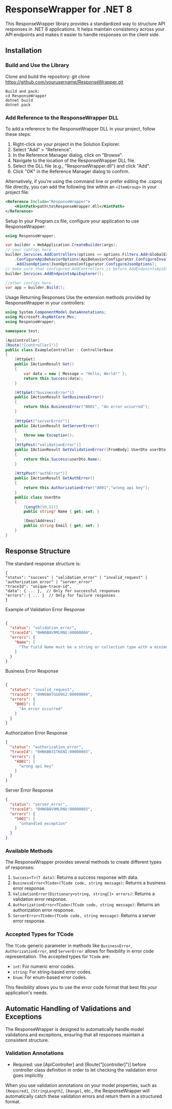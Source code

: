 # ResponseWrapper for .NET 8

This ResponseWrapper library provides a standardized way to structure API responses in .NET 8 applications. It helps maintain consistency across your API endpoints and makes it easier to handle responses on the client side.

## Installation

### Build and Use the Library

Clone and build the repository:
git clone https://github.com/yourusername/ResponseWrapper.git

```shell
Build and pack:
cd ResponseWrapper
dotnet build
dotnet pack
```

### Add Reference to the ResponseWrapper DLL

To add a reference to the ResponseWrapper DLL in your project, follow these steps:

1. Right-click on your project in the Solution Explorer.
2. Select "Add" > "Reference".
3. In the Reference Manager dialog, click on "Browse".
4. Navigate to the location of the ResponseWrapper DLL file.
5. Select the DLL file (e.g., "ResponseWrapper.dll") and click "Add".
6. Click "OK" in the Reference Manager dialog to confirm.

Alternatively, if you're using the command line or prefer editing the .csproj file directly, you can add the following line within an `<ItemGroup>` in your project file:

```xml
<Reference Include="ResponseWrapper">
    <HintPath>path\to\ResponseWrapper.dll</HintPath>
</Reference>
```
Setup
In your Program.cs file, configure your application to use ResponseWrapper:
```csharp
using ResponseWrapper;

var builder = WebApplication.CreateBuilder(args);
// your configs here ..
builder.Services.AddControllers(options => options.Filters.Add<GlobalExceptionFilter>())
    .ConfigureApiBehaviorOptions(ApiBehaviorConfigurator.ConfigureInvalidModelStateResponse)
    .AddJsonOptions(JsonOptionsConfigurator.ConfigureJsonOptions);
// make sure that configured AddControllers is before AddEndpointsApiExplorer
builder.Services.AddEndpointsApiExplorer();

//other configs here .
var app = builder.Build();
```

Usage
Returning Responses
Use the extension methods provided by ResponseWrapper in your controllers:
```csharp
using System.ComponentModel.DataAnnotations;
using Microsoft.AspNetCore.Mvc;
using ResponseWrapper;

namespace test;

[ApiController]
[Route("[controller]")]
public class ExampleController : ControllerBase
{
    [HttpGet]
    public IActionResult Get()
    {
        var data = new { Message = "Hello, World!" };
        return this.Success(data);
    }

    [HttpGet("businessError")]
    public IActionResult GetBusinessError()
    {
        return this.BusinessError("B001", "An error occurred");
    }
    
    [HttpGet("serverError")]
    public IActionResult GetServerError()
    {
        throw new Exception();
    }
    [HttpPost("validationError")]
    public IActionResult GetValidationError([FromBody] UserDto userDto)
    {
        return this.Success(userDto.Name);
    }
    
    [HttpPost("authError")]
    public IActionResult GetAuthError()
    {
        return this.AuthorizationError("A001","wrong api key");
    }
    public class UserDto
    {
        [Length(50,51)]
        public string? Name { get; set; }

        [EmailAddress]
        public string Email { get; set; }
    }
}
```
## Response Structure
The standard response structure is:
```
{
"status": "success" | "validation_error" | "invalid_request" | "authorization_error" | "server_error"
"traceId": "unique-trace-id",
"data": { ... },  // Only for successful responses
"errors": { ... }  // Only for failure responses
}
```

Example of Validation Error Response
```json

{
  "status": "validation_error",
  "traceId": "0HN6BAV9MLRNU:00000004",
  "errors": {
    "Name": [
      "The field Name must be a string or collection type with a minimum length of '50' and maximum length of '51'."
    ]
  }
}
```
Business Error Response
```json

{
  "status": "invalid_request",
  "traceId": "0HN6BATGGO9G2:00000004",
  "errors": {
    "B001": [
      "An error occurred"
    ]
  }
}
```

Authorization Error Response
```json
{
  "status": "authorization_error",
  "traceId": "0HN6BB31TKENI:00000003",
  "errors": {
    "A001": [
      "wrong api key"
    ]
  }
}
```
Server Error Response
```json
{
  "status": "server_error",
  "traceId": "0HN6BAV9MLRNU:00000003",
  "errors": {
    "S001": [
      "unhandled exception"
    ]
  }
}
```
### Available Methods

The ResponseWrapper provides several methods to create different types of responses:

1. `Success<T>(T data)`: Returns a success response with data.
2. `BusinessError<TCode>(TCode code, string message)`: Returns a business error response.
3. `ValidationError(Dictionary<string, string[]> errors)`: Returns a validation error response.
4. `AuthorizationError<TCode>(TCode code, string message)`: Returns an authorization error response.
5. `ServerError<TCode>(TCode code, string message)`: Returns a server error response.

### Accepted Types for TCode

The `TCode` generic parameter in methods like `BusinessError`, `AuthorizationError`, and `ServerError` allows for flexibility in error code representation. The accepted types for `TCode` are:

- `int`: For numeric error codes.
- `string`: For string-based error codes.
- `Enum`: For enum-based error codes.

This flexibility allows you to use the error code format that best fits your application's needs.

## Automatic Handling of Validations and Exceptions

The ResponseWrapper is designed to automatically handle model validations and exceptions, ensuring that all responses maintain a consistent structure.

### Validation Annotations

* Required: use [ApiController] and [Route("[controller]")] before controller class definition
in order to let checking the validation error goes implicitly

When you use validation annotations on your model properties, such as `[Required]`, `[StringLength]`, `[Range]`, etc., the ResponseWrapper will automatically catch these validation errors and return them in a structured format.

